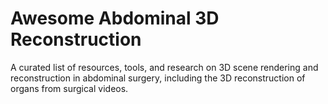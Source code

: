 # Awesome Abdominal 3D Reconstruction
A curated list of resources, tools, and research on 3D scene rendering and reconstruction in abdominal surgery, including the 3D reconstruction of organs from surgical videos.
